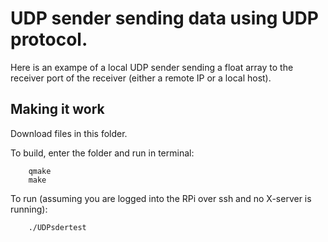 

# UDP sender sending data using UDP protocol.
Here is an exampe of a local UDP sender sending a float array to the receiver port of the receiver (either a remote IP or a local host). 


## Making it work

Download files in this folder.

To build, enter the folder and run in terminal:

```
    qmake
    make
```

To run (assuming you are logged into the RPi over ssh and no X-server is running):

```
    ./UDPsdertest
```
